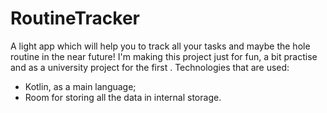 # RoutineTracker
A light app which will help you to track all your tasks and maybe the hole routine in the near future! I'm making this project just for fun, a bit practise and as a university project for the first .
Technologies that are used:
- Kotlin, as a main language;
- Room for storing all the data in internal storage.
